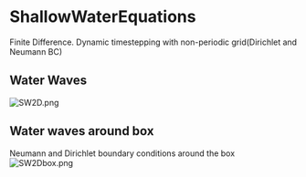 # ShallowWaterEquations
Finite Difference. Dynamic timestepping with non-periodic grid(Dirichlet and Neumann BC)
## Water Waves
![SW2D.png](https://github.com/mintDan/ShallowWaterEquations/blob/master/FiniteDiffNonPeriodic/figure_1.png)
## Water waves around box
Neumann and Dirichlet boundary conditions around the box
![SW2Dbox.png](https://github.com/mintDan/ShallowWaterEquations/blob/master/FiniteDiffNonPeriodic/figure_3.png)